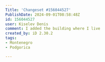 ```yaml
---
Title: 'Changeset #156044527'
PublishDate: 2024-09-01T08:58:48Z
id: 156044527
user: Kiselev Denis
comment: I added the building where I live
created_by: iD 2.30.2
tags:
- Montenegro
- Podgorica

---
```

